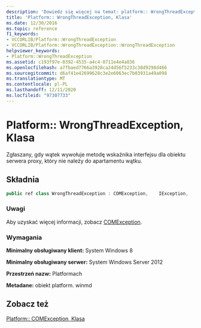 ```yaml
---
description: 'Dowiedz się więcej na temat: platform:: WrongThreadException, Klasa'
title: 'Platform:: WrongThreadException, Klasa'
ms.date: 12/30/2016
ms.topic: reference
f1_keywords:
- VCCORLIB/Platform::WrongThreadException
- VCCORLIB/Platform::WrongThreadException::WrongThreadException
helpviewer_keywords:
- Platform::WrongThreadException
ms.assetid: c193f97e-0392-4535-a4c4-0711e4e4a836
ms.openlocfilehash: a7fbaed7766a3928ca24d56f5233c38d9298d466
ms.sourcegitcommit: d6af41e42699628c3e2e6063ec7b03931a49a098
ms.translationtype: MT
ms.contentlocale: pl-PL
ms.lasthandoff: 12/11/2020
ms.locfileid: "97307733"
---
```

# <a name="platformwrongthreadexception-class"></a>Platform:: WrongThreadException, Klasa

Zgłaszany, gdy wątek wywołuje metodę wskaźnika interfejsu dla obiektu serwera proxy, który nie należy do apartamentu wątku.

## <a name="syntax"></a>Składnia

```cpp
public ref class WrongThreadException : COMException,    IException,    IPrintable,    IEquatable
```

### <a name="remarks"></a>Uwagi

Aby uzyskać więcej informacji, zobacz [COMException](../cppcx/platform-comexception-class.md).

### <a name="requirements"></a>Wymagania

**Minimalny obsługiwany klient:** System Windows 8

**Minimalny obsługiwany serwer:** System Windows Server 2012

**Przestrzeń nazw:** Platformach

**Metadane:** obiekt platform. winmd

## <a name="see-also"></a>Zobacz też

[Platform:: COMException, Klasa](../cppcx/platform-comexception-class.md)

